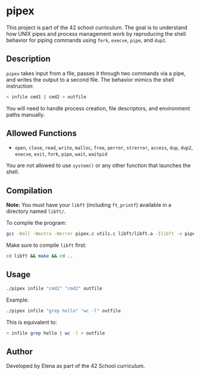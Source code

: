 # pipex

This project is part of the 42 school curriculum. The goal is to understand how UNIX pipes and process management work by reproducing the shell behavior for piping commands using `fork`, `execve`, `pipe`, and `dup2`.

## Description

`pipex` takes input from a file, passes it through two commands via a pipe, and writes the output to a second file. The behavior mimics the shell instruction:

```bash
< infile cmd1 | cmd2 > outfile
```

You will need to handle process creation, file descriptors, and environment paths manually.

## Allowed Functions

- `open`, `close`, `read`, `write`, `malloc`, `free`, `perror`, `strerror`, `access`, `dup`, `dup2`, `execve`, `exit`, `fork`, `pipe`, `wait`, `waitpid`

You are not allowed to use `system()` or any other function that launches the shell.

## Compilation

**Note:** You must have your `libft` (including `ft_printf`) available in a directory named `libft/`.

To compile the program:

```bash
gcc -Wall -Wextra -Werror pipex.c utils.c libft/libft.a -Ilibft -o pipex
```

Make sure to compile `libft` first:

```bash
cd libft && make && cd ..
```

## Usage

```bash
./pipex infile "cmd1" "cmd2" outfile
```

Example:

```bash
./pipex infile "grep hello" "wc -l" outfile
```

This is equivalent to:

```bash
< infile grep hello | wc -l > outfile
```

## Author

Developed by Elena as part of the 42 School curriculum.
